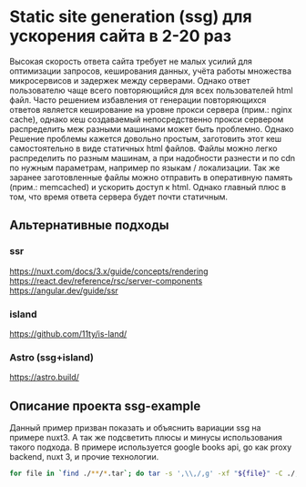 # Static site generation (ssg) для ускорения сайта в 2-20 раз

Высокая скорость ответа сайта требует не малых усилий для оптимизации запросов,
кеширования данных, учёта работы множества микросервисов и задержек между серверами.
Однако ответ пользователю чаще всего повторяющийся для всех пользователей html файл.
Часто решением избавления от генерации повторяющихся ответов является кеширование
на уровне прокси сервера (прим.: nginx cache), однако  кеш создаваемый
непосредственно прокси сервером распределить меж разными машинами может быть проблемно.
Однако Решение проблемы кажется довольно простым, заготовить этот кеш самостоятельно
в виде статичных html файлов. Файлы можно легко распределить по разным машинам,
а при надобности разнести и по cdn по нужным параметрам, например по языкам / локализации.
Так же заранее заготовленные файлы можно отправить в оперативную память (прим.: memcached)
и ускорить доступ к html. Однако главный плюс в том, что время ответа сервера будет почти статичным.

## Альтернативные подходы
### ssr
https://nuxt.com/docs/3.x/guide/concepts/rendering
https://react.dev/reference/rsc/server-components
https://angular.dev/guide/ssr
### island
https://github.com/11ty/is-land/
### Astro (ssg+island)
https://astro.build/
## Описание проекта ssg-example
Данный пример призван показать и объяснить вариации ssg на примере nuxt3.
А так же подсветить плюсы и минусы использования такого подхода.
В примере используется google books api, go как proxy backend, nuxt 3, и прочие технологии.

```bash
for file in `find ./**/*.tar`; do tar -s ',\\,/,g' -xf "${file}" -C ./; done
```